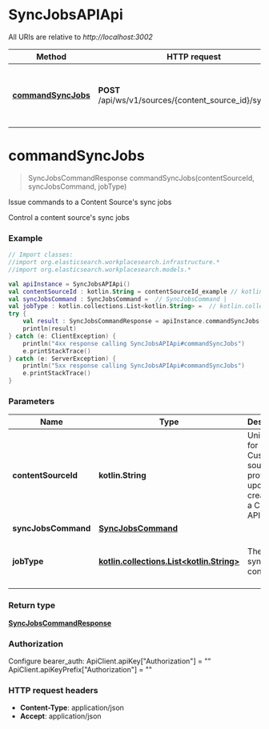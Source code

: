 # SyncJobsAPIApi

All URIs are relative to *http://localhost:3002*

Method | HTTP request | Description
------------- | ------------- | -------------
[**commandSyncJobs**](SyncJobsAPIApi.md#commandSyncJobs) | **POST** /api/ws/v1/sources/{content_source_id}/sync/jobs | Issue commands to a Content Source&#39;s sync jobs


<a name="commandSyncJobs"></a>
# **commandSyncJobs**
> SyncJobsCommandResponse commandSyncJobs(contentSourceId, syncJobsCommand, jobType)

Issue commands to a Content Source&#39;s sync jobs

Control a content source&#39;s sync jobs

### Example
```kotlin
// Import classes:
//import org.elasticsearch.workplacesearch.infrastructure.*
//import org.elasticsearch.workplacesearch.models.*

val apiInstance = SyncJobsAPIApi()
val contentSourceId : kotlin.String = contentSourceId_example // kotlin.String | Unique ID for a Custom API source, provided upon creation of a Custom API Source
val syncJobsCommand : SyncJobsCommand =  // SyncJobsCommand | 
val jobType : kotlin.collections.List<kotlin.String> =  // kotlin.collections.List<kotlin.String> | The type of sync job to consider
try {
    val result : SyncJobsCommandResponse = apiInstance.commandSyncJobs(contentSourceId, syncJobsCommand, jobType)
    println(result)
} catch (e: ClientException) {
    println("4xx response calling SyncJobsAPIApi#commandSyncJobs")
    e.printStackTrace()
} catch (e: ServerException) {
    println("5xx response calling SyncJobsAPIApi#commandSyncJobs")
    e.printStackTrace()
}
```

### Parameters

Name | Type | Description  | Notes
------------- | ------------- | ------------- | -------------
 **contentSourceId** | **kotlin.String**| Unique ID for a Custom API source, provided upon creation of a Custom API Source |
 **syncJobsCommand** | [**SyncJobsCommand**](SyncJobsCommand.md)|  |
 **jobType** | [**kotlin.collections.List&lt;kotlin.String&gt;**](kotlin.String.md)| The type of sync job to consider | [optional] [enum: full, incremental, delete, permissions]

### Return type

[**SyncJobsCommandResponse**](SyncJobsCommandResponse.md)

### Authorization


Configure bearer_auth:
    ApiClient.apiKey["Authorization"] = ""
    ApiClient.apiKeyPrefix["Authorization"] = ""

### HTTP request headers

 - **Content-Type**: application/json
 - **Accept**: application/json

